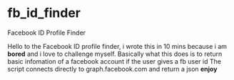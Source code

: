# fb_id_finder
Facebook ID Profile Finder


Hello to the Facebook ID profile finder, i wrote this in 10 mins because i am **bored** 
and i love to challenge myself.
Basically what this does is to return basic infomation of a facebook account if the user gives a fb user id
The script connects directly to graph.facebook.com and return a json
**enjoy**
